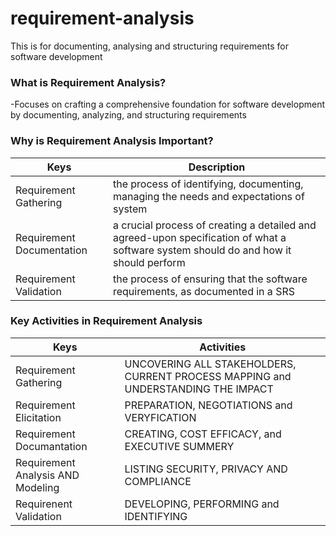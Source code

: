 # requirement-analysis
This is for documenting, analysing and structuring requirements for software development
### What is Requirement Analysis?
-Focuses on crafting a comprehensive foundation for software development by documenting, analyzing, and structuring requirements
### Why is Requirement Analysis Important?
| Keys                      | Description
|---------------------------|------------------------------------------------------------------------------------------
| Requirement Gathering     | the process of identifying, documenting, managing the needs and expectations of system
| Requirement Documentation | a crucial process of creating a detailed and agreed-upon specification of what a software system should do and how it should perform
| Requirement Validation    | the process of ensuring that the software requirements, as documented in a SRS
### Key Activities in Requirement Analysis
| Keys                      | Activities
|---------------------------|-----------------------------------------------
| Requirement Gathering     | UNCOVERING ALL STAKEHOLDERS, CURRENT PROCESS MAPPING and UNDERSTANDING THE IMPACT
| Requirement Elicitation   | PREPARATION, NEGOTIATIONS and VERYFICATION
| Requirement Documantation | CREATING, COST EFFICACY, and EXECUTIVE SUMMERY
| Requirement Analysis AND Modeling| LISTING SECURITY, PRIVACY AND COMPLIANCE
| Requirenent Validation    | DEVELOPING, PERFORMING and IDENTIFYING